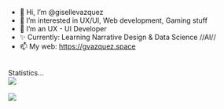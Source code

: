 - 👋 Hi, I’m @gisellevazquez
- 👀 I’m interested in UX/UI, Web development, Gaming stuff
- 🌱 I’m an UX - UI Developer
- ✨ Currently: Learning Narrative Design & Data Science //AI// 
- 📫 My web: https://gvazquez.space

<!---
gisellevazquez/gisellevazquez is a ✨ special ✨ repository because its `README.md` (this file) appears on your GitHub profile.
You can click the Preview link to take a look at your changes.
--->
<br>
<summary>
    Statistics...
</summary>

<div>
    <a href="https://github.com/anuraghazra/github-readme-stats"></a>
    <img src="https://github-readme-stats.vercel.app/api/wakatime?username=Bioskop">
</div>
<br>
<div>
    <a href="https://github.com/anuraghazra/github-readme-stats"></a>
    <img src="https://github-readme-stats.vercel.app/api?username=Bioskop&count_private=true&theme=nightowl">
</div> 
